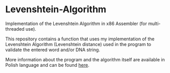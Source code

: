 # Levenshtein-Algorithm
Implementation of the Levenshtein Algorithm in x86 Assembler (for multi-threaded use).

This repository contains a function that uses my implementation of the Levenshtein Algorithm (Levenshtein distance) used in the program to validate the entered word and/or DNA string. 

More information about the program and the algorithm itself are available in Polish language and can be found [here](https://github.com/jakczo/Autocorrection-Program "Autocorrection Program").

